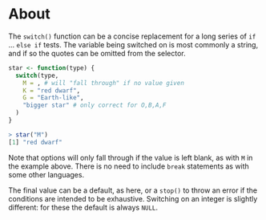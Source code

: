 # About

The `switch()` function can be a concise replacement for a long series of `if` ... `else if` tests.
The variable being switched on is most commonly a string, and if so the quotes can be omitted from the selector.

```R
star <- function(type) {
  switch(type,
    M = , # will "fall through" if no value given
    K = "red dwarf",
    G = "Earth-like",
    "bigger star" # only correct for O,B,A,F
  )
}

> star("M")
[1] "red dwarf"
```

Note that options will only fall through if the value is left blank, as with `M` in the example above. 
There is no need to include `break` statements as with some other languages.

The final value can be a default, as here, or a `stop()` to throw an error if the conditions are intended to be exhaustive.
Switching on an integer is slightly different: for these the default is always `NULL`.
